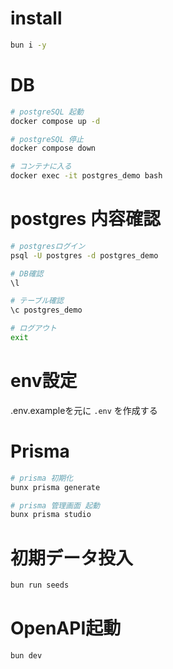 # install

```zsh
bun i -y
```


# DB

```zsh
# postgreSQL 起動
docker compose up -d

# postgreSQL 停止
docker compose down

# コンテナに入る
docker exec -it postgres_demo bash
```

# postgres 内容確認

```zsh
# postgresログイン
psql -U postgres -d postgres_demo

# DB確認
\l

# テーブル確認
\c postgres_demo

# ログアウト
exit
```

# env設定

.env.exampleを元に `.env` を作成する


# Prisma

```zsh
# prisma 初期化
bunx prisma generate

# prisma 管理画面 起動
bunx prisma studio
```

# 初期データ投入

```zsh
bun run seeds
```

# OpenAPI起動

```zsh
bun dev
```